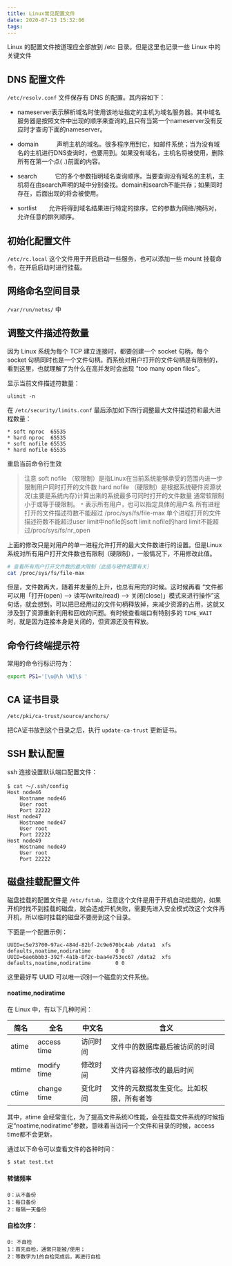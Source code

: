 ```yaml
---
title: Linux常见配置文件
date: 2020-07-13 15:32:06
tags:
---
```


Linux 的配置文件按道理应全部放到 /etc 目录。但是这里也记录一些 Linux 中的关键文件

## DNS 配置文件

`/etc/resolv.conf` 文件保存有 DNS 的配置。其内容如下：

- nameserver表示解析域名时使用该地址指定的主机为域名服务器。其中域名服务器是按照文件中出现的顺序来查询的,且只有当第一个nameserver没有反应时才查询下面的nameserver。

- domain　　　声明主机的域名。很多程序用到它，如邮件系统；当为没有域名的主机进行DNS查询时，也要用到。如果没有域名，主机名将被使用，删除所有在第一个点( .)前面的内容。

- search　　　它的多个参数指明域名查询顺序。当要查询没有域名的主机，主机将在由search声明的域中分别查找。domain和search不能共存；如果同时存在，后面出现的将会被使用。

- sortlist　　允许将得到域名结果进行特定的排序。它的参数为网络/掩码对，允许任意的排列顺序。

## 初始化配置文件

`/etc/rc.local` 这个文件用于开启启动一些服务，也可以添加一些 mount 挂载命令，在开启启动时进行挂载。



## 网络命名空间目录

`/var/run/netns/` 中



## 调整文件描述符数量

因为 Linux 系统为每个 TCP 建立连接时，都要创建一个 socket 句柄，每个 socket 句柄同时也是一个文件句柄。而系统对用户打开的文件句柄是有限制的，看到这里，也就理解了为什么在高并发时会出现 "too many open files"。

显示当前文件描述符数量：

```
ulimit -n
```

在 `/etc/security/limits.conf` 最后添加如下四行调整最大文件描述符和最大进程数量：

```
* soft nproc  65535
* hard nproc  65535
* soft nofile 65535
* hard nofile 65535
```

重启当前命令行生效

> 注意
> soft nofile （软限制）是指Linux在当前系统能够承受的范围内进一步限制用户同时打开的文件数
> hard nofile （硬限制）是根据系统硬件资源状况(主要是系统内存)计算出来的系统最多可同时打开的文件数量
> 通常软限制小于或等于硬限制。
> `*` 表示所有用户，也可以指定具体的用户名
> 所有进程打开的文件描述符数不能超过 /proc/sys/fs/file-max
> 单个进程打开的文件描述符数不能超过user limit中nofile的soft limit
> nofile的hard limit不能超过/proc/sys/fs/nr_open

上面的修改只是对用户的单一进程允许打开的最大文件数进行的设置。但是Linux系统对所有用户打开文件数也有限制（硬限制），一般情况下，不用修改此值。

```Bash
# 查看所有用户打开文件数的最大限制（此值与硬件配置有关）
cat /proc/sys/fs/file-max
```

但是，文件数再大，随着并发量的上升，也总有用完的时候。这时候再看 “文件都可以用「打开(open) –> 读写(write/read) –> 关闭(close)」模式来进行操作”这句话，就会想到，可以把已经用过的文件句柄释放掉，来减少资源的占用，这就又涉及到了资源重新利用和回收的问题。有时候查看端口有特别多的 `TIME_WAIT` 时，就是因为连接本身是关闭的，但资源还没有释放。

## 命令行终端提示符

常用的命令行标识符为：

```bash
export PS1='[\u@\h \W]\$ '
```



## CA 证书目录

`/etc/pki/ca-trust/source/anchors/`

把CA证书放到这个目录之后，执行 `update-ca-trust` 更新证书。



## SSH 默认配置

ssh 连接设置默认端口配置文件：

```
$ cat ～/.ssh/config 
Host node46
    Hostname node46
    User root
    Port 22222
Host node47
    Hostname node47
    User root
    Port 22222
Host node49
    Hostname node49
    User root
    Port 22222
```



## 磁盘挂载配置文件

磁盘挂载的配置文件是 `/etc/fstab`，注意这个文件是用于开机自动挂载的，如果开机时找不到挂载的磁盘，就会造成开机失败，需要先进入安全模式改这个文件再开机，所以临时挂载的磁盘不要房到这个目录。

下面是一个配置示例：

```
UUID=c5e73700-97ac-484d-82bf-2c9e670bc4ab /data1  xfs   defaults,noatime,nodiratime        0 0
UUID=6ae6bbb3-392f-4a1b-8f2c-baa4e753ec67 /data2  xfs   defaults,noatime,nodiratime        0 0
```

这里最好写 UUID 可以唯一识别一个磁盘的文件系统。

#### noatime,nodiratime

在 Linux 中，有以下几种时间：

| 简名  | 全名        | 中文名   | 含义                                     |
| ----- | ----------- | -------- | ---------------------------------------- |
| atime | access time | 访问时间 | 文件中的数据库最后被访问的时间           |
| mtime | modify time | 修改时间 | 文件内容被修改的最后时间                 |
| ctime | change time | 变化时间 | 文件的元数据发生变化。比如权限，所有者等 |

其中，atime 会经常变化，为了提高文件系统IO性能，会在挂载文件系统的时候指定“noatime,nodiratime”参数，意味着当访问一个文件和目录的时候，access time都不会更新。

通过以下命令可以查看文件的各种时间：

```bash
$ stat test.txt
```

#### 转储频率

    0：从不备份
    1：每日备份
    2：每隔一天备份


#### 自检次序：

```
0: 不自检
1：首先自检，通常只能被/使用；
2：等数字为1的自检完成后，再进行自检
```




















